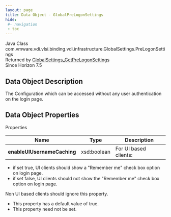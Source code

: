```yaml
---
layout: page
title: Data Object - GlobalPreLogonSettings
hide:
 #- navigation
 - toc
---
```






Java Class
    com.vmware.vdi.vlsi.binding.vdi.infrastructure.GlobalSettings.PreLogonSettings  
Returned by
     [GlobalSettings_GetPreLogonSettings](vdi.infrastructure.GlobalSettings.md#getPreLogonSettings)  
Since 
    Horizon 7.5

## Data Object Description 

The Configuration which can be accessed without any user authentication on the login page. 

## Data Object Properties

Properties

Name |  Type |  Description   
---|---|---  
**enableUIUsernameCaching**|  xsd:boolean|  For UI based clients: 

  * if set true, UI clients should show a "Remember me" check box option on login page.
  * if set false, UI clients should not show the "Remember me" check box option on login page.

Non UI based clients should ignore this property.   


  * This property has a default value of true.
* This property need not be set.

  
  
  
 
  
  

